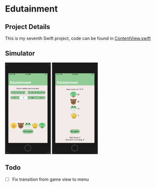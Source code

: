 # Edutainment

## Project Details
This is my seventh Swift project, code can be found in [ContentView.swift](https://github.com/KristinnGodfrey/Edutainment/blob/master/Edutainment/ContentView.swift)
                                                                        

## Simulator
<p align="left">
  <img src="img/p1.png" width="30%" /> 
  <img src="img/p2.png" width="30%" /> 
</p>

## Todo
- [ ] Fix transition from game view to menu
